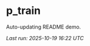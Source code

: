 # p_train

Auto-updating README demo.

<!--START_SECTION:status-->
_Last run: 2025-10-19 16:22 UTC_
<!--END_SECTION:status-->





















































































































































































































































































































































































































































































































































































































































































































































































































































































































































































































































































































































































































































































































































































































